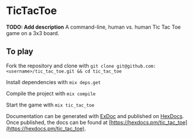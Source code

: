 # TicTacToe

**TODO: Add description**
A command-line, human vs. human Tic Tac Toe game on a 3x3 board. 

## To play

Fork the repository and clone with `git clone git@github.com:<username>/tic_tac_toe.git && cd tic_tac_toe`

Install dependencies with `mix deps.get`

Compile the project with `mix compile`

Start the game with `mix tic_tac_toe`

Documentation can be generated with [ExDoc](https://github.com/elixir-lang/ex_doc)
and published on [HexDocs](https://hexdocs.pm). Once published, the docs can
be found at [https://hexdocs.pm/tic_tac_toe](https://hexdocs.pm/tic_tac_toe).

